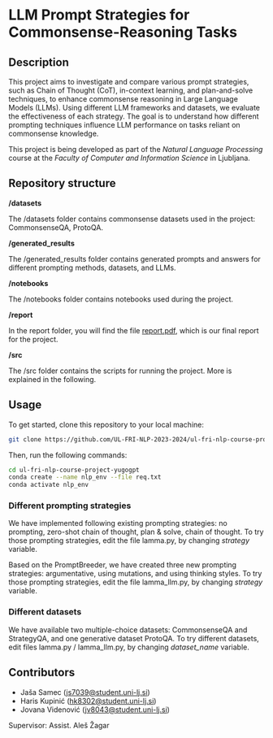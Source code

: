 # LLM Prompt Strategies for Commonsense-Reasoning Tasks

## Description

This project aims to investigate and compare various prompt strategies, such as Chain of Thought (CoT), in-context learning, and plan-and-solve techniques, to enhance commonsense reasoning in Large Language Models (LLMs). Using different LLM frameworks and datasets, we evaluate the effectiveness of each strategy. The goal is to understand how different prompting techniques influence LLM performance on tasks reliant on commonsense knowledge.

This project is being developed as part of the *Natural Language Processing* course at the *Faculty of Computer and Information Science* in Ljubljana.

## Repository structure

**/datasets**

The /datasets folder contains commonsense datasets used in the project: CommonsenseQA, ProtoQA.

**/generated_results**

The /generated_results folder contains generated prompts and answers for different prompting methods, datasets, and LLMs.

**/notebooks**

The /notebooks folder contains notebooks used during the project.

**/report**

In the report folder, you will find the file [report.pdf](report/report.pdf), which is our final report for the project.

**/src**

The /src folder contains the scripts for running the project. More is explained in the following.


## Usage
To get started, clone this repository to your local machine:
```bash
git clone https://github.com/UL-FRI-NLP-2023-2024/ul-fri-nlp-course-project-yugogpt.git
```
Then, run the following commands:
```bash
cd ul-fri-nlp-course-project-yugogpt
conda create --name nlp_env --file req.txt
conda activate nlp_env
```

### Different prompting strategies
We have implemented following existing prompting strategies: no prompting, zero-shot chain of thought, plan & solve, chain of thought.
To try those prompting strategies, edit the file lamma.py, by changing *strategy* variable. 

Based on the PromptBreeder, we have created three new prompting strategies: argumentative, using mutations, and using thinking styles.
To try those prompting strategies, edit the file lamma_llm.py, by changing *strategy* variable. 

### Different datasets
We have available two multiple-choice datasets: CommonsenseQA and StrategyQA, and one generative dataset ProtoQA. 
To try different datasets, edit files lamma.py / lamma_llm.py, by changing *dataset_name* variable.

## Contributors
- Jaša Samec (js7039@student.uni-lj.si)
- Haris Kupinić (hk8302@student.uni-lj.si)
- Jovana Videnović (jv8043@student.uni-lj.si)

Supervisor: Assist. Aleš Žagar
